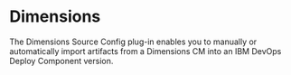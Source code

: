 
# Dimensions

The Dimensions Source Config plug-in enables you to manually or automatically import artifacts from a Dimensions CM into an IBM DevOps Deploy Component version.

